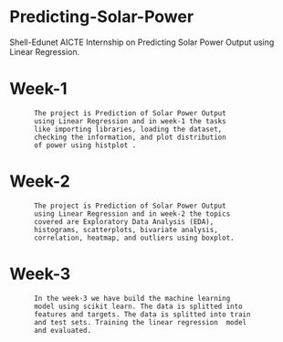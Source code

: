 # Predicting-Solar-Power
Shell-Edunet AICTE Internship on Predicting Solar Power Output using Linear Regression.

  #  Week-1
          The project is Prediction of Solar Power Output 
          using Linear Regression and in week-1 the tasks 
          like importing libraries, loading the dataset, 
          checking the information, and plot distribution
          of power using histplot .     
 
  # Week-2
          The project is Prediction of Solar Power Output 
          using Linear Regression and in week-2 the topics
          covered are Exploratory Data Analysis (EDA), 
          histograms, scatterplots, bivariate analysis, 
          correlation, heatmap, and outliers using boxplot.
  # Week-3
          In the week-3 we have build the machine learning 
          model using scikit learn. The data is splitted into 
          features and targets. The data is splitted into train
          and test sets. Training the linear regression  model
          and evaluated.
